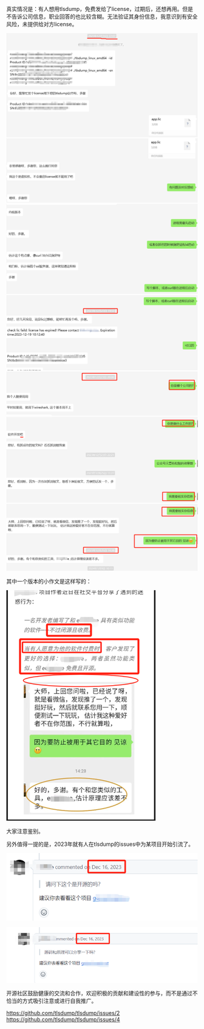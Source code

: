 
真实情况是：有人想用tlsdump，免费发给了license，过期后，还想再用。但是不告诉公司信息，职业回答的也比较含糊。无法验证其身份信息，我意识到有安全风险，未提供给对方license。

![alt text](https://github.com/tlsdump/tlsdump/blob/master/images/image-0.png)
![alt text](https://github.com/tlsdump/tlsdump/blob/master/images/image-1.png)
![alt text](https://github.com/tlsdump/tlsdump/blob/master/images/image-2.png)
![alt text](https://github.com/tlsdump/tlsdump/blob/master/images/image-3.png)
![alt text](https://github.com/tlsdump/tlsdump/blob/master/images/image-4.png)
![alt text](https://github.com/tlsdump/tlsdump/blob/master/images/image-5.png)
![alt text](https://github.com/tlsdump/tlsdump/blob/master/images/image-6.png)


其中一个版本的小作文是这样写的：

![alt text](https://github.com/tlsdump/tlsdump/blob/master/images/image-7.png)


大家注意鉴别。


另外值得一提的是，2023年就有人在tlsdump的issues中为某项目开始引流了。

![alt text](https://github.com/tlsdump/tlsdump/blob/master/images/image-8.png)

![alt text](https://github.com/tlsdump/tlsdump/blob/master/images/image-9.png)


开源社区鼓励健康的交流和合作，欢迎积极的贡献和建设性的参与，而不是通过不恰当的方式吸引注意或进行自我推广。

https://github.com/tlsdump/tlsdump/issues/2
https://github.com/tlsdump/tlsdump/issues/4